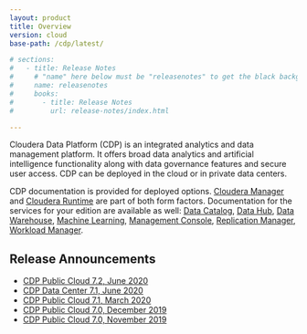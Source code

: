 ```yaml
---
layout: product
title: Overview
version: cloud
base-path: /cdp/latest/

# sections:
#   - title: Release Notes
#     # "name" here below must be "releasenotes" to get the black background
#     name: releasenotes
#     books:
#       - title: Release Notes
#         url: release-notes/index.html

---
```


Cloudera Data Platform (CDP) is an integrated analytics and data
management platform. It offers broad data analytics and
artificial intelligence functionality along with data governance features and
secure user access. CDP can be deployed in the cloud or in private
data centers.

CDP documentation is provided for deployed options.
[Cloudera Manager](/cloudera-manager/latest/index.html)
and
[Cloudera Runtime](/runtime/latest/index.html)
are part of both form factors.
Documentation for the services for your edition are available as well:
[Data Catalog](/data-catalog/cloud/index.html),
[Data Hub](/data-hub/cloud/index.html),
[Data Warehouse](/data-warehouse/cloud/index.html),
[Machine Learning](/machine-learning/cloud/index.html),
[Management Console](/management-console/cloud/index.html),
[Replication Manager](/replication-manager/cloud/index.html),
[Workload Manager](/workload-manager/cloud/index.html).

## Release Announcements

* [CDP Public Cloud 7.2, June 2020](announcement-202006.html)
* [CDP Data Center 7.1, June 2020](announcement-202006-71.html)
* [CDP Public Cloud 7.1, March 2020](announcement-202003.html)
* [CDP Public Cloud 7.0, December 2019](announcement-201912.html)
* [CDP Public Cloud 7.0, November 2019](announcement-201911.html)
